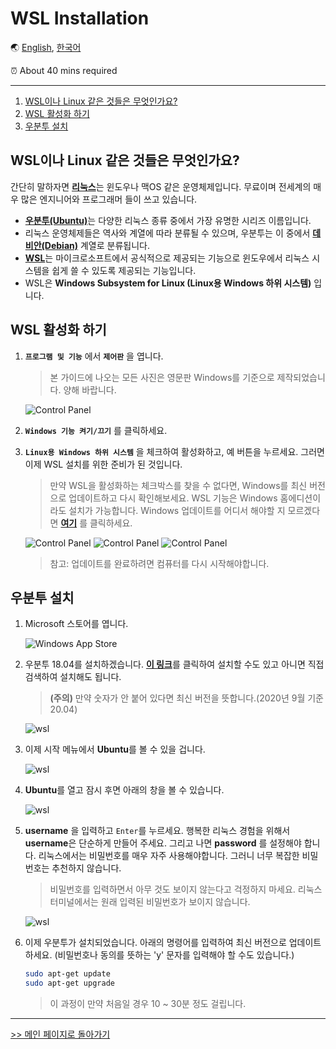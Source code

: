 # WSL Installation

🌏 [English](WSL.md), [한국어](WSL.kr.md)

⏰ About 40 mins required

---

1. [WSL이나 Linux 같은 것들은 무엇인가요?](#WSL이나-Linux-같은-것들은-무엇인가요)
1. [WSL 활성화 하기](#WSL-활성화-하기)
1. [우분투 설치](#우분투-설치)

## WSL이나 Linux 같은 것들은 무엇인가요?

간단히 말하자면 [**리눅스**](https://en.wikipedia.org/wiki/Linux)는 윈도우나 맥OS 같은 운영체제입니다. 무료이며 전세계의 매우 많은 엔지니어와 프로그래머 들이 쓰고 있습니다.

- [**우분투(Ubuntu)**](https://en.wikipedia.org/wiki/Ubuntu)는 다양한 리눅스 종류 중에서 가장 유명한 시리즈 이름입니다.
- 리눅스 운영체제들은 역사와 계열에 따라 분류될 수 있으며, 우분투는 이 중에서 [**데비안(Debian)**](https://en.wikipedia.org/wiki/Debian) 계열로 분류됩니다.
- [**WSL**](https://docs.microsoft.com/en-us/windows/wsl/about)는 마이크로소프트에서 공식적으로 제공되는 기능으로 윈도우에서 리눅스 시스템을 쉽게 쓸 수 있도록 제공되는 기능입니다.
- WSL은 **Windows Subsystem for Linux (Linux용 Windows 하위 시스템)** 입니다.

## WSL 활성화 하기

1. **`프로그램 및 기능`** 에서 **`제어판`** 을 엽니다.

    > 본 가이드에 나오는 모든 사진은 영문판 Windows를 기준으로 제작되었습니다. 양해 바랍니다.

    ![Control Panel](/img/wsl/control_panel1.PNG)

1. **`Windows 기능 켜기/끄기`** 를 클릭하세요.
2. **`Linux용 Windows 하위 시스템`** 을 체크하여 활성화하고, 예 버튼을 누르세요. 그러면 이제 WSL 설치를 위한 준비가 된 것입니다.

   > 만약 WSL을 활성화하는 체크박스를 찾을 수 없다면, Windows를 최신 버전으로 업데이트하고 다시 확인해보세요. WSL 기능은 Windows 홈에디션이라도 설치가 가능합니다. Windows 업데이트를 어디서 해야할 지 모르겠다면 [**여기**](https://support.microsoft.com/en-us/help/4027667/windows-10-update) 를 클릭하세요.

    ![Control Panel](/img/wsl/control_panel2.PNG)
    ![Control Panel](/img/wsl/control_panel3.PNG)
    ![Control Panel](/img/wsl/control_panel4.PNG)

    > 참고: 업데이트를 완료하려면 컴퓨터를 다시 시작해야합니다.

## 우분투 설치

1. Microsoft 스토어를 엽니다.

    ![Windows App Store](/img/wsl/wsl1.PNG)

1. 우분투 18.04를 설치하겠습니다. [**이 링크**](https://www.microsoft.com/ko-kr/p/ubuntu-1804-lts/9n9tngvndl3q?activetab=pivot:overviewtab)를 클릭하여 설치할 수도 있고 아니면 직접 검색하여 설치해도 됩니다.

    > **(주의)** 만약 숫자가 안 붙어 있다면 최신 버전을 뜻합니다.(2020년 9월 기준 20.04)

    ![wsl](/img/wsl/wsl2.PNG)

1. 이제 시작 메뉴에서 **Ubuntu**를 볼 수 있을 겁니다.

    ![wsl](/img/wsl/wsl3.PNG)

1. **Ubuntu**를 열고 잠시 후면 아래의 창을 볼 수 있습니다.

    ![wsl](/img/wsl/wsl5.PNG)

1. **username** 을 입력하고 `Enter`를 누르세요. 행복한 리눅스 경험을 위해서 **username**은 단순하게 만들어 주세요. 그리고 나면 **password** 를 설정해야 합니다. 리눅스에서는 비밀번호를 매우 자주 사용해야합니다. 그러니 너무 복잡한 비밀번호는 추천하지 않습니다.

    > 비밀번호를 입력하면서 아무 것도 보이지 않는다고 걱정하지 마세요. 리눅스 터미널에서는 원래 입력된 비밀번호가 보이지 않습니다.

    ![wsl](/img/wsl/wsl6.PNG)

1. 이제 우분투가 설치되었습니다. 아래의 명령어를 입력하여 최신 버전으로 업데이트 하세요. (비밀번호나 동의를 뜻하는 'y' 문자를 입력해야 할 수도 있습니다.)

    ```bash
    sudo apt-get update
    sudo apt-get upgrade
    ```

    > 이 과정이 만약 처음일 경우 10 ~ 30분 정도 걸립니다.

---
[>> 메인 페이지로 돌아가기](/README.md)
